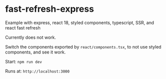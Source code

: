 # fast-refresh-express

Example with express, react 18, styled components, typescript, SSR, and react fast refresh

Currently does not work.

Switch the components exported by `react/components.tsx`, to not use styled components, and see it work.

Start: `npm run dev`

Runs at: `http://localhost:3000`
